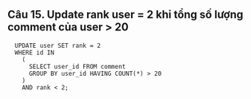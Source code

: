 ## Câu 15. Update rank user = 2 khi tổng số lượng comment của user > 20
```
  UPDATE user SET rank = 2 
  WHERE id IN 
    (
      SELECT user_id FROM comment 
      GROUP BY user_id HAVING COUNT(*) > 20
    ) 
    AND rank < 2;
```
  